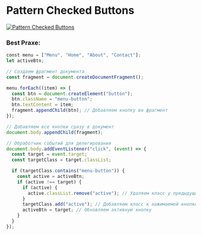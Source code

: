 # Pattern Checked Buttons
[![Pattern Checked Buttons](https://github.com/AndriiKot/VanillaJS__Cooks/blob/main/_001_checked_buttons/__demo__/__v1_0_0__.png)](https://github.com/AndriiKot/VanillaJS__Cooks/blob/main/_001_checked_buttons/_00-0__Best__Praxe__)

### Best Praxe:
```js
﻿const menu = ["Menu", "Home", "About", "Contact"];
let activeBtn;

// Создаем фрагмент документа
const fragment = document.createDocumentFragment();

menu.forEach((item) => {
  const btn = document.createElement("button");
  btn.className = "menu-button";
  btn.textContent = item;
  fragment.appendChild(btn); // Добавляем кнопку во фрагмент
});

// Добавляем все кнопки сразу в документ
document.body.appendChild(fragment);

// Обработчик событий для делегирования
document.body.addEventListener("click", (event) => {
  const target = event.target;
  const targetClass = target.classList;

  if (targetClass.contains("menu-button")) {
    const active = activeBtn;
    if (active !== target) {
      if (active) {
        active.classList.remove("active"); // Удаляем класс у предыдущей кнопки
      }
      targetClass.add("active"); // Добавляем класс к нажимаемой кнопке
      activeBtn = target; // Обновляем активную кнопку
    }
  }
});
```
